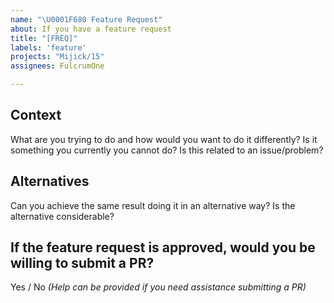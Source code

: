 ```yaml
---
name: "\U0001F680 Feature Request"
about: If you have a feature request
title: "[FREQ]"
labels: 'feature'
projects: "Mijick/15"
assignees: FulcrumOne

---
```


## Context
What are you trying to do and how would you want to do it differently? Is it something you currently you cannot do? Is this related to an issue/problem?

## Alternatives
Can you achieve the same result doing it in an alternative way? Is the alternative considerable?

## If the feature request is approved, would you be willing to submit a PR?
Yes / No _(Help can be provided if you need assistance submitting a PR)_
